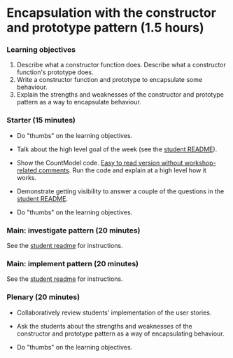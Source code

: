 # Encapsulation with the constructor and prototype pattern (1.5 hours)

### Learning objectives

1. Describe what a constructor function does.  Describe what a constructor function's prototype does.
2. Write a constructor function and prototype to encapsulate some behaviour.
3. Explain the strengths and weaknesses of the constructor and prototype pattern as a way to encapsulate behaviour.

### Starter (15 minutes)

* Do "thumbs" on the learning objectives.

* Talk about the high level goal of the week (see the [student README](README.md)).

* Show the CountModel code.  [Easy to read version without workshop-related comments](https://github.com/maryrosecook/count/blob/master/public/js/countModel.js).  Run the code and explain at a high level how it works.

* Demonstrate getting visibility to answer a couple of the questions in the [student README](README.md).

* Do "thumbs" on the learning objectives.

### Main: investigate pattern (20 minutes)

See the [student readme](README.md) for instructions.

### Main: implement pattern (20 minutes)

See the [student readme](README.md) for instructions.

### Plenary (20 minutes)

* Collaboratively review students' implementation of the user stories.

* Ask the students about the strengths and weaknesses of the constructor and prototype pattern as a way of encapsulating behaviour.

* Do "thumbs" on the learning objectives.
